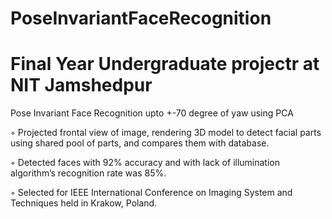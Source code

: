 # PoseInvariantFaceRecognition
# Final Year Undergraduate projectr at NIT Jamshedpur

Pose Invariant Face Recognition upto +-70 degree of yaw using PCA

◦ Projected frontal view of image, rendering 3D model to detect facial parts using shared pool of parts, and compares them 
  with database.
  
◦ Detected faces with 92% accuracy and with lack of illumination algorithm’s recognition rate was 85%.

◦ Selected for IEEE International Conference on Imaging System and Techniques held in Krakow, Poland.
